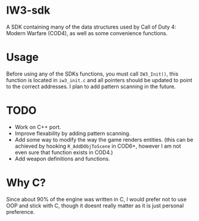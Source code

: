 # IW3-sdk
A SDK containing many of the data structures used by Call of Duty 4: Modern Warfare (COD4), as well as some convenience functions.

# Usage
Before using any of the SDKs functions, you must call ```IW3_Init()```, this function is located in ```iw3_init.c``` and all pointers should be updated to point to the correct addresses. I plan to add pattern scanning in the future.

# TODO
- Work on C++ port.
- Improve flexability by adding pattern scanning.
- Add some way to modify the way the game renders entities. (this can be achieved by hooking ```R_AddDObjToScene``` in COD6+, however I am not even sure that function exists in COD4.)
- Add weapon definitions and functions.

# Why C?
Since about 90% of the engine was written in C, I would prefer not to use OOP and stick with C, though it doesnt really matter as it is just personal preference.
